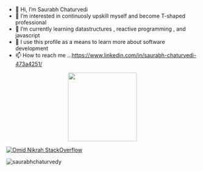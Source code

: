 


- 👋 Hi, I’m Saurabh Chaturvedi
- 👀 I’m interested in continuosly upskill myself and become T-shaped professional
- 🌱 I’m currently learning datastructures , reactive programming , and javascript
- 💞️ I use this profile as a means to learn more about software development  
- 📫 How to reach me ...https://www.linkedin.com/in/saurabh-chaturvedi-473a4251/


<p align="center">
  <a href="https://github.com/amandewatnitrr">
    <img height="180em" src="https://github-readme-stats.vercel.app/api?username=saurabhchaturvedy&count_private=true&show_icons=true&theme=algolia/>
    <img height="180em" src="https://github-readme-stats-eight-theta.vercel.app/api/top-langs/?username=saurabhchaturvedy&hide=html,css,javascript&layout=compact&langs_count=8&theme=algolia"/>
  </a>
</p>  
  
  
[![Omid Nikrah StackOverflow](https://github-readme-stackoverflow.vercel.app/?userID=4193280)](https://stackoverflow.com/users/4193280/saurabhchaturvedy)
  
  <img src="https://github-readme-stats.vercel.app/api?username=saurabhchaturvedy&show_icons=true&theme=gotham" alt="saurabhchaturvedy" />
  
